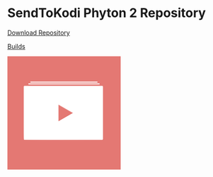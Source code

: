 # SendToKodi Phyton 2 Repository

[Download Repository](https://github.com/firsttris/repository.sendtokodi.leia/raw/master/repository.sendtokodi.leia-1.0.0.zip)

[Builds](https://github.com/firsttris/repository.sendtokodi.leia/tree/master/plugin.video.sendtokodi)

![GitHub Logo](https://github.com/firsttris/repository.sendtokodi.leia/raw/master/repository.sendtokodi.leia/icon.png)
